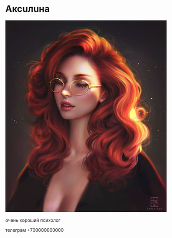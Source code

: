 # Аксuлuна

![так я себя вижу я](/assets/face.png?raw=true)

очень хороший психолог

телеграм +700000000000
